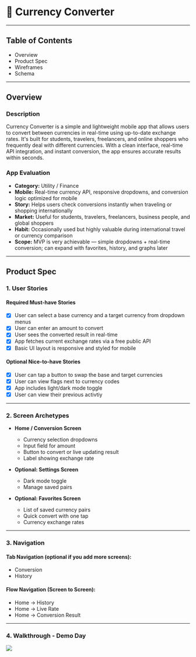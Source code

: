 # 💱 Currency Converter

---

## Table of Contents

- Overview
- Product Spec
- Wireframes
- Schema

---

## Overview

### Description

Currency Converter is a simple and lightweight mobile app that allows users to convert between currencies in real-time using up-to-date exchange rates. It's built for students, travelers, freelancers, and online shoppers who frequently deal with different currencies. With a clean interface, real-time API integration, and instant conversion, the app ensures accurate results within seconds.

### App Evaluation

- **Category:** Utility / Finance
- **Mobile:** Real-time currency API, responsive dropdowns, and conversion logic optimized for mobile
- **Story:** Helps users check conversions instantly when traveling or shopping internationally
- **Market:** Useful for students, travelers, freelancers, business people, and global shoppers
- **Habit:** Occasionally used but highly valuable during international travel or currency comparison
- **Scope:** MVP is very achievable — simple dropdowns + real-time conversion; can expand with favorites, history, and graphs later

---

## Product Spec

### 1. User Stories

#### Required Must-have Stories

- [x] User can select a base currency and a target currency from dropdown menus
- [x] User can enter an amount to convert
- [x] User sees the converted result in real-time
- [x] App fetches current exchange rates via a free public API
- [x] Basic UI layout is responsive and styled for mobile

#### Optional Nice-to-have Stories

- [x] User can tap a button to swap the base and target currencies
- [x] User can view flags next to currency codes
- [x] App includes light/dark mode toggle
- [x] User can view their previous activtiy

---

### 2. Screen Archetypes

- **Home / Conversion Screen**
  - Currency selection dropdowns
  - Input field for amount
  - Button to convert or live updating result
  - Label showing exchange rate

- **Optional: Settings Screen**
  - Dark mode toggle
  - Manage saved pairs

- **Optional: Favorites Screen**
  - List of saved currency pairs
  - Quick convert with one tap
  - Currency exchange rates

---

### 3. Navigation

#### Tab Navigation (optional if you add more screens):

- Conversion
- History

#### Flow Navigation (Screen to Screen):

- Home → History
- Home → Live Rate
- Home → Conversion Result

---
### 4. Walkthrough - Demo Day

<div>
    <a href="https://www.loom.com/share/adb72dc05ad64cc2ba86ea3b8f5c8084">
    </a>
    <a href="https://www.loom.com/share/adb72dc05ad64cc2ba86ea3b8f5c8084">
      <img style="max-width:300px;" src="https://cdn.loom.com/sessions/thumbnails/adb72dc05ad64cc2ba86ea3b8f5c8084-87115c39f5a94012-full-play.gif">
    </a>
  </div>
